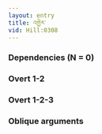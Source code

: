 ```yaml
---
layout: entry
title: འགྱེར་
vid: Hill:0308
---
```

### Dependencies (N = 0)


### Overt 1-2


### Overt 1-2-3


### Oblique arguments
